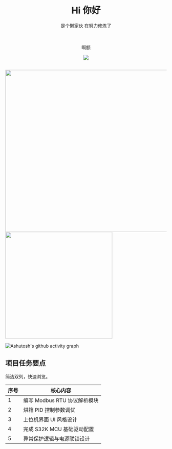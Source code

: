 <div align="center">
  <h1>Hi 你好</h1>
  <p> 是个懒家伙 在努力修炼了</p>
  <img src="https://cdn.jsdelivr.net/gh/eryajf/tu@main/img/image_20240420_214408.gif" width="800"  height="3">
</div><br>

<div align="center">
    <p> 啊额 </p>
    <img src="https://github-immortality.vercel.app/api?username=xy8ovo">
</div><br>

<!-- <div align="center">
    <p> 当前境界 </p>
    <img src="https://github-readme-stats.vercel.app/api?username=xy8ovo&show_icons=true&count_private=true&hide=prs&theme=dark">
    <img src="https://github-readme-stats.vercel.app/api/top-langs/?username=xy8ovo&layout=compact&theme=tokyonight">
</div><br> -->


<p>
  <img
  width="507"
  src="https://github-readme-stats.vercel.app/api?username=xy8ovo&show_icons=true&&theme=radical&layout=compact"
  />
    <img
  width="334"
  src="https://github-readme-stats.vercel.app/api/top-langs/?username=xy8ovo&hide=handlebars&langs_count=8&layout=compact&exclude_repo=blog,vuepress-theme-vdoing,hexo,hexo-theme-next,images,jack&bg_color=30,e96443,904e95&title_color=fff&text_color=fff"
  />
</p>
  
![Ashutosh's github activity graph](https://github-readme-activity-graph.vercel.app/graph?username=xy8ovo&theme=high-contrast)

<body class="p-8">

  <div class="max-w-3xl mx-auto bg-white rounded-xl shadow-2xl border border-slate-100 overflow-hidden">
  
  <div class="p-4 bg-sky-600 text-white">
      <h2 class="text-xl font-bold">项目任务要点</h2>
      <p class="text-sm opacity-90">简洁双列，快速浏览。</p>
  </div>

  <div class="overflow-x-auto">
      <table class="min-w-full text-sm text-left text-slate-700">
          <thead class="text-xs text-slate-700 uppercase bg-slate-50 border-b border-slate-200">
              <tr>
                  <th scope="col" class="px-6 py-3 w-16">序号</th>
                  <th scope="col" class="px-6 py-3">核心内容</th>
              </tr>
          </thead>
          <tbody>
              <!-- 第一行 -->
              <tr class="bg-white border-b hover:bg-slate-50 transition duration-150">
                  <td class="px-6 py-4 font-medium text-slate-900">1</td>
                  <td class="px-6 py-4">编写 Modbus RTU 协议解析模块</td>
              </tr>
              <!-- 第二行 -->
              <tr class="bg-slate-50 border-b hover:bg-slate-100 transition duration-150">
                  <td class="px-6 py-4 font-medium text-slate-900">2</td>
                  <td class="px-6 py-4">烘箱 PID 控制参数调优</td>
              </tr>
              <!-- 第三行 -->
              <tr class="bg-white border-b hover:bg-slate-50 transition duration-150">
                  <td class="px-6 py-4 font-medium text-slate-900">3</td>
                  <td class="px-6 py-4">上位机界面 UI 风格设计</td>
              </tr>
              <!-- 第四行 -->
              <tr class="bg-slate-50 border-b hover:bg-slate-100 transition duration-150">
                  <td class="px-6 py-4 font-medium text-slate-900">4</td>
                  <td class="px-6 py-4">完成 S32K MCU 基础驱动配置</td>
              </tr>
              <!-- 第五行 -->
              <tr class="bg-white hover:bg-slate-50 transition duration-150">
                  <td class="px-6 py-4 font-medium text-slate-900">5</td>
                  <td class="px-6 py-4">异常保护逻辑与电源联锁设计</td>
              </tr>
          </tbody>
      </table>
  </div>
      
  </div>
    
</body>
